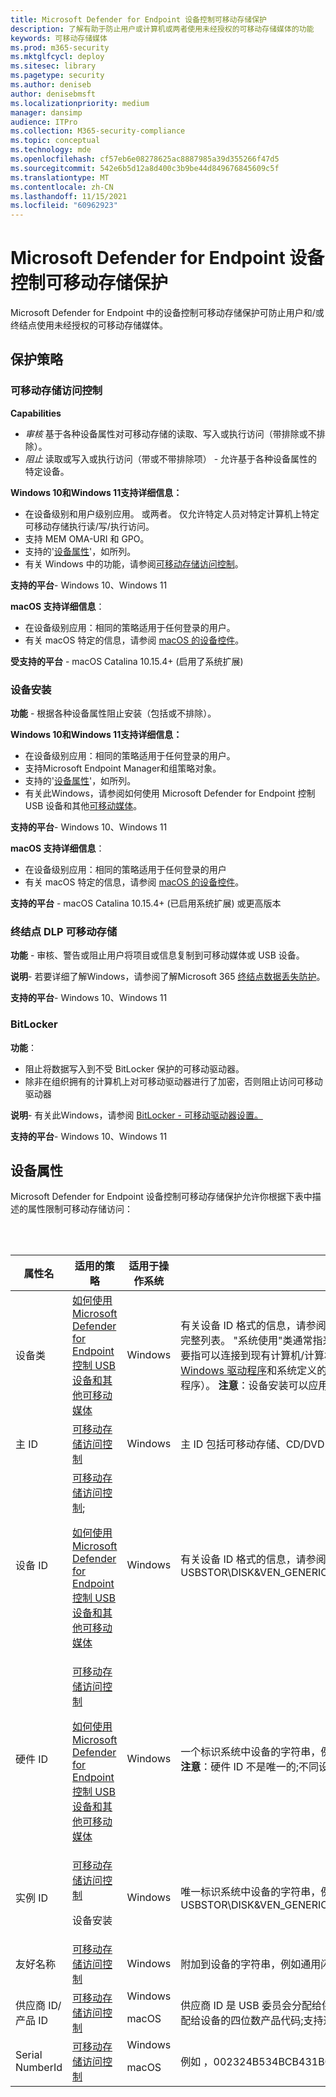 ```yaml
---
title: Microsoft Defender for Endpoint 设备控制可移动存储保护
description: 了解有助于防止用户或计算机或两者使用未经授权的可移动存储媒体的功能
keywords: 可移动存储媒体
ms.prod: m365-security
ms.mktglfcycl: deploy
ms.sitesec: library
ms.pagetype: security
ms.author: deniseb
author: denisebmsft
ms.localizationpriority: medium
manager: dansimp
audience: ITPro
ms.collection: M365-security-compliance
ms.topic: conceptual
ms.technology: mde
ms.openlocfilehash: cf57eb6e08278625ac8887985a39d355266f47d5
ms.sourcegitcommit: 542e6b5d12a8d400c3b9be44d849676845609c5f
ms.translationtype: MT
ms.contentlocale: zh-CN
ms.lasthandoff: 11/15/2021
ms.locfileid: "60962923"
---
```

# <a name="microsoft-defender-for-endpoint-device-control-removable-storage-protection"></a>Microsoft Defender for Endpoint 设备控制可移动存储保护

Microsoft Defender for Endpoint 中的设备控制可移动存储保护可防止用户和/或终结点使用未经授权的可移动存储媒体。

## <a name="protection-policies"></a>保护策略

### <a name="removable-storage-access-control"></a>可移动存储访问控制

**Capabilities**

- *审核* 基于各种设备属性对可移动存储的读取、写入或执行访问（带排除或不排除）。
- *阻止* 读取或写入或执行访问（带或不带排除项） - 允许基于各种设备属性的特定设备。

**Windows 10和Windows 11支持详细信息：**

- 在设备级别和用户级别应用。 或两者。 仅允许特定人员对特定计算机上特定可移动存储执行读/写/执行访问。
- 支持 MEM OMA-URI 和 GPO。
- 支持的'[设备属性](#device-properties)'，如所列。
- 有关 Windows 中的功能，请参阅[可移动存储访问控制](device-control-removable-storage-access-control.md)。

**支持的平台**- Windows 10、Windows 11

**macOS 支持详细信息**：

- 在设备级别应用：相同的策略适用于任何登录的用户。
- 有关 macOS 特定的信息，请参阅 [macOS 的设备控件](mac-device-control-overview.md)。

**受支持的平台** - macOS Catalina 10.15.4+ (启用了系统扩展) 


### <a name="device-installation"></a>设备安装

**功能** - 根据各种设备属性阻止安装（包括或不排除）。

**Windows 10和Windows 11支持详细信息：**

- 在设备级别应用：相同的策略适用于任何登录的用户。
- 支持Microsoft Endpoint Manager和组策略对象。
- 支持的'[设备属性](#device-properties)'，如所列。
- 有关此Windows，请参阅如何使用 Microsoft Defender for Endpoint 控制 USB 设备和其他[可移动媒体](control-usb-devices-using-intune.md)。

**支持的平台**- Windows 10、Windows 11

**macOS 支持详细信息**：

- 在设备级别应用：相同的策略适用于任何登录的用户
- 有关 macOS 特定的信息，请参阅 [macOS 的设备控件](mac-device-control-overview.md)。

**支持的平台** - macOS Catalina 10.15.4+ (已启用系统扩展) 或更高版本

### <a name="endpoint-dlp-removable-storage"></a>终结点 DLP 可移动存储

**功能** - 审核、警告或阻止用户将项目或信息复制到可移动媒体或 USB 设备。

**说明**- 若要详细了解Windows，请参阅了解Microsoft 365 [终结点数据丢失防护](../../compliance/endpoint-dlp-learn-about.md)。

**支持的平台**- Windows 10、Windows 11

### <a name="bitlocker"></a>BitLocker

**功能**：

- 阻止将数据写入到不受 BitLocker 保护的可移动驱动器。
- 除非在组织拥有的计算机上对可移动驱动器进行了加密，否则阻止访问可移动驱动器

**说明**- 有关此Windows，请参阅 [BitLocker - 可移动驱动器设置。](/mem/intune/protect/endpoint-security-disk-encryption-profile-settings)

**支持的平台**- Windows 10、Windows 11

## <a name="device-properties"></a>设备属性

Microsoft Defender for Endpoint 设备控制可移动存储保护允许你根据下表中描述的属性限制可移动存储访问：

<br/><br/>

|属性名|适用的策略|适用于操作系统|说明|
|---|---|---|---|
|设备类|[如何使用 Microsoft Defender for Endpoint 控制 USB 设备和其他可移动媒体](control-usb-devices-using-intune.md)|Windows|有关设备 ID 格式的信息，请参阅 [设备设置类](/windows-hardware/drivers/install/overview-of-device-setup-classes)。 以下两个链接提供了设备设置类的完整列表。 "系统使用"类通常指来自工厂的计算机/计算机的设备，而"供应商"类主要指可以连接到现有计算机/计算机的设备：供应商可用的系统定义的设备设置类[- Windows 驱动程序](/windows-hardware/drivers/install/system-defined-device-setup-classes-available-to-vendors)和系统定义的设备设置类（保留用于系统使用 - [Windows](/windows-hardware/drivers/install/system-defined-device-setup-classes-reserved-for-system-use)驱动程序）。 **注意**：设备安装可以应用于任何设备，而不仅是可移动存储。|
|主 ID|[可移动存储访问控制](device-control-removable-storage-access-control.md)|Windows|主 ID 包括可移动存储、CD/DVD 和 Windows可移植设备/WPD。|
|设备 ID|[可移动存储访问控制](device-control-removable-storage-access-control.md); <p> [如何使用 Microsoft Defender for Endpoint 控制 USB 设备和其他可移动媒体](control-usb-devices-using-intune.md)|Windows|有关设备 ID 格式的信息，请参阅标准 [USB](/windows-hardware/drivers/install/standard-usb-identifiers)标识符，例如 USBSTOR\DISK&VEN_GENERIC&PROD_FLASH_DISK&REV_8.07|
|硬件 ID|[可移动存储访问控制](device-control-removable-storage-access-control.md) <p> [如何使用 Microsoft Defender for Endpoint 控制 USB 设备和其他可移动媒体](control-usb-devices-using-intune.md)|Windows|一个标识系统中设备的字符串，例如 USBSTOR\DiskGeneric_Flash_Disk___8.07; **注意**：硬件 ID 不是唯一的;不同设备可能共享相同的值。|
|实例 ID|[可移动存储访问控制](device-control-removable-storage-access-control.md) <p> 设备安装|Windows|唯一标识系统中设备的字符串，例如 USBSTOR\DISK&VEN_GENERIC&PROD_FLASH_DISK&REV_8.07\8735B611&0|
|友好名称|[可移动存储访问控制](device-control-removable-storage-access-control.md)|Windows|附加到设备的字符串，例如通用闪存磁盘 USB 设备|
|供应商 ID/产品 ID|[可移动存储访问控制](device-control-removable-storage-access-control.md)|Windows <p> macOS|供应商 ID 是 USB 委员会分配给供应商的四位数供应商代码。 产品 ID 是供应商分配给设备的四位数产品代码;支持通配符。|
|Serial NumberId|[可移动存储访问控制](device-control-removable-storage-access-control.md)|Windows <p> macOS |例如 <SerialNumberId>，002324B534BCB431B000058A</SerialNumberId>|
